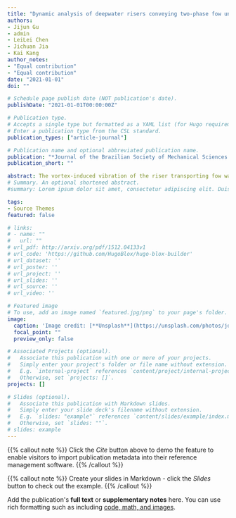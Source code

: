 ```yaml
---
title: "Dynamic analysis of deepwater risers conveying two‑phase fow under vortex‑induced vibration"
authors:
- Jijun Gu
- admin
- LeiLei Chen
- Jichuan Jia
- Kai Kang
author_notes:
- "Equal contribution"
- "Equal contribution"
date: "2021-01-01"
doi: ""

# Schedule page publish date (NOT publication's date).
publishDate: "2021-01-01T00:00:00Z"

# Publication type.
# Accepts a single type but formatted as a YAML list (for Hugo requirements).
# Enter a publication type from the CSL standard.
publication_types: ["article-journal"]

# Publication name and optional abbreviated publication name.
publication: "*Journal of the Brazilian Society of Mechanical Sciences and Engineering, 43*(2021)"
publication_short: ""

abstract: The vortex-induced vibration of the riser transporting fow was analyzed in this paper. The dynamic model which couples the efect of internal fow and external fow has been proposed based on Euler–Bernoulli beam model, slip-ratio factor model and wake oscillator model. The fnite diference scheme and generalized integral transform techniques have been adopted to solve the partial diferential equations. The infuence of the internal fow velocity, void fraction, aspect ratio and external fow velocity was studied on the vibration frequency, amplitude and modes of the riser. The results show that internal fow will lead to the drop of natural frequencies of the riser. For deepwater rises, the internal fow should be taken into consideration and the two-phase fow has signifcant infuence on the dynamic response when the riser is long. The increase in external fow velocity and aspect ratio may lead to the high mode vibration. When the riser is under the combination action of internal fow and cross-fow, the frequencies decrease and the vibration amplitudes increase with the increase in gas fraction. Under the same external fow velocity, the two-phase fow in the riser will induce a higher-order modal vibration.
# Summary. An optional shortened abstract.
#summary: Lorem ipsum dolor sit amet, consectetur adipiscing elit. Duis posuere tellus ac convallis #placerat. Proin tincidunt magna sed ex sollicitudin condimentum.

tags:
- Source Themes
featured: false

# links:
# - name: ""
#   url: ""
# url_pdf: http://arxiv.org/pdf/1512.04133v1
# url_code: 'https://github.com/HugoBlox/hugo-blox-builder'
# url_dataset: ''
# url_poster: ''
# url_project: ''
# url_slides: ''
# url_source: ''
# url_video: ''

# Featured image
# To use, add an image named `featured.jpg/png` to your page's folder. 
image:
  caption: 'Image credit: [**Unsplash**](https://unsplash.com/photos/jdD8gXaTZsc)'
  focal_point: ""
  preview_only: false

# Associated Projects (optional).
#   Associate this publication with one or more of your projects.
#   Simply enter your project's folder or file name without extension.
#   E.g. `internal-project` references `content/project/internal-project/index.md`.
#   Otherwise, set `projects: []`.
projects: []

# Slides (optional).
#   Associate this publication with Markdown slides.
#   Simply enter your slide deck's filename without extension.
#   E.g. `slides: "example"` references `content/slides/example/index.md`.
#   Otherwise, set `slides: ""`.
# slides: example
---
```




{{% callout note %}}
Click the *Cite* button above to demo the feature to enable visitors to import publication metadata into their reference management software.
{{% /callout %}}

{{% callout note %}}
Create your slides in Markdown - click the *Slides* button to check out the example.
{{% /callout %}}

Add the publication's **full text** or **supplementary notes** here. You can use rich formatting such as including [code, math, and images](https://docs.hugoblox.com/content/writing-markdown-latex/).
